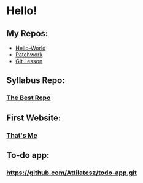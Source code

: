 # Hello!
## My Repos:
- [Hello-World](https://github.com/Attilatesz/hello-world.git)
- [Patchwork](https://github.com/Attilatesz/patchwork.git)
- [Git Lesson](https://github.com/Attilatesz/git-lesson-repository.git)
## Syllabus Repo:

### [The Best Repo](https://github.com/greenfox-academy/becool-syllabus.git)

## First Website:

### [That's Me](https://github.com/Attilatesz/attilatesz.github.io.git)

## To-do app:

### https://github.com/Attilatesz/todo-app.git
